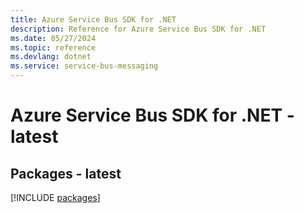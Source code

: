 ```yaml
---
title: Azure Service Bus SDK for .NET
description: Reference for Azure Service Bus SDK for .NET
ms.date: 05/27/2024
ms.topic: reference
ms.devlang: dotnet
ms.service: service-bus-messaging
---
```

# Azure Service Bus SDK for .NET - latest
## Packages - latest
[!INCLUDE [packages](service-bus-index.md)]